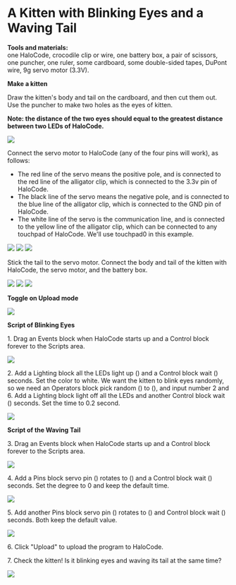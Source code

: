 # A Kitten with Blinking Eyes and a Waving Tail

**Tools and materials:**\
one HaloCode, crocodile clip or wire, one battery box, a pair of scissors, one puncher, one ruler, some cardboard, some double-sided tapes, DuPont wire, 9g servo motor (3.3V).

**Make a kitten**

Draw the kitten's body and tail on the cardboard, and then cut them out. Use the puncher to make two holes as the eyes of kitten.

**Note: the distance of the two eyes should equal to the greatest distance between two LEDs of HaloCode.**

![](../../../../.gitbook/assets/0.jpeg)

Connect the servo motor to HaloCode (any of the four pins will work), as follows:

* The red line of the servo means the positive pole, and is connected to the red line of the alligator clip, which is connected to the 3.3v pin of HaloCode.
* The black line of the servo means the negative pole, and is connected to the blue line of the alligator clip, which is connected to the GND pin of HaloCode.
* The white line of the servo is the communication line, and is connected to the yellow line of the alligator clip, which can be connected to any touchpad of HaloCode. We'll use touchpad0 in this example.

![](../../../../.gitbook/assets/1.jpeg) ![](../../../../.gitbook/assets/2.jpeg) ![](../../../../.gitbook/assets/3.jpeg)

Stick the tail to the servo motor. Connect the body and tail of the kitten with HaloCode, the servo motor, and the battery box.

![](../../../../.gitbook/assets/4.jpeg) ![](../../../../.gitbook/assets/5.jpeg) ![](../../../../.gitbook/assets/6.jpeg)

**Toggle on Upload mode**

![](<../../../../.gitbook/assets/7 (4).gif>)

**Script of Blinking Eyes**

1\. Drag an Events block when HaloCode starts up and a Control block forever to the Scripts area.

![](<../../../../.gitbook/assets/8 (9).gif>)

2\. Add a Lighting block all the LEDs light up () and a Control block wait () seconds. Set the color to white. We want the kitten to blink eyes randomly, so we need an Operators block pick random () to (), and input number 2 and 6. Add a Lighting block light off all the LEDs and another Control block wait () seconds. Set the time to 0.2 second.

![](<../../../../.gitbook/assets/9 (4).gif>)

**Script of the Waving Tail**

3\. Drag an Events block when HaloCode starts up and a Control block forever to the Scripts area.

![](../../../../.gitbook/assets/10.gif)

4\. Add a Pins block servo pin () rotates to () and a Control block wait () seconds. Set the degree to 0 and keep the default time.

![](<../../../../.gitbook/assets/11 (2).gif>)

5\. Add another Pins block servo pin () rotates to () and Control block wait () seconds. Both keep the default value.

![](<../../../../.gitbook/assets/12 (4).gif>)

6\. Click "Upload" to upload the program to HaloCode.

7\. Check the kitten! Is it blinking eyes and waving its tail at the same time?

![](<../../../../.gitbook/assets/13 (4).gif>)
